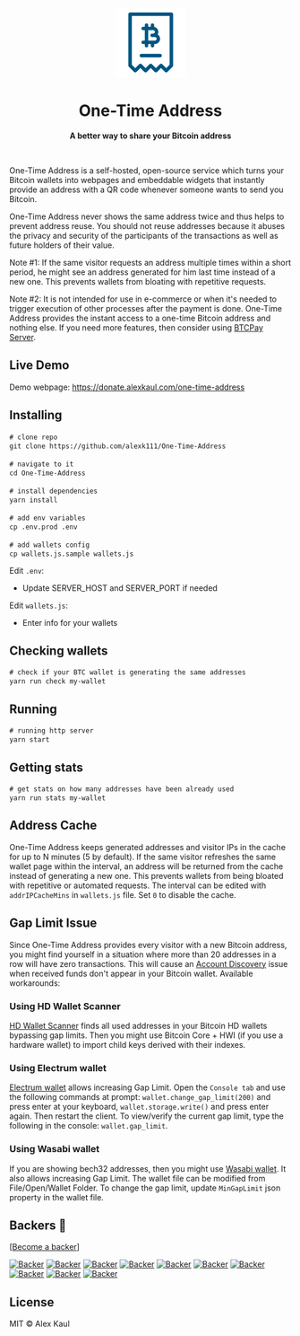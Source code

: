 <div align="center">
	<img src="media/logo.png" width="125" height="125">
	<h1>One-Time Address</h1>
	<p>
		<b>A better way to share your Bitcoin address</b>
	</p>
	<br>
</div>

One-Time Address is a self-hosted, open-source service which turns your Bitcoin wallets into webpages and embeddable widgets that instantly provide an address with a QR code whenever someone wants to send you Bitcoin.

One-Time Address never shows the same address twice and thus helps to prevent address reuse. You should not reuse addresses because it abuses the privacy and security of the participants of the transactions as well as future holders of their value.

Note #1: If the same visitor requests an address multiple times within a short period, he might see an address generated for him last time instead of a new one. This prevents wallets from bloating with repetitive requests.

Note #2: It is not intended for use in e-commerce or when it's needed to trigger execution of other processes after the payment is done. One-Time Address provides the instant access to a one-time Bitcoin address and nothing else. If you need more features, then consider using [BTCPay Server](https://github.com/btcpayserver/btcpayserver).

## Live Demo

Demo webpage: https://donate.alexkaul.com/one-time-address

## Installing

```
# clone repo
git clone https://github.com/alexk111/One-Time-Address

# navigate to it
cd One-Time-Address

# install dependencies
yarn install

# add env variables
cp .env.prod .env

# add wallets config
cp wallets.js.sample wallets.js
```

Edit ```.env```:

- Update SERVER_HOST and SERVER_PORT if needed

Edit ```wallets.js```:

- Enter info for your wallets

## Checking wallets

```
# check if your BTC wallet is generating the same addresses
yarn run check my-wallet
```

## Running

```
# running http server
yarn start
```

## Getting stats

```
# get stats on how many addresses have been already used
yarn run stats my-wallet
```

## Address Cache

One-Time Address keeps generated addresses and visitor IPs in the cache for up to N minutes (5 by default). If the same visitor refreshes the same wallet page within the interval, an address will be returned from the cache instead of generating a new one. This prevents wallets from being bloated with repetitive or automated requests. The interval can be edited with ```addrIPCacheMins``` in ```wallets.js``` file. Set ```0``` to disable the cache.

## Gap Limit Issue

Since One-Time Address provides every visitor with a new Bitcoin address, you might find yourself in a situation where more than 20 addresses in a row will have zero transactions. This will cause an [Account Discovery](https://github.com/bitcoin/bips/blob/master/bip-0044.mediawiki#account-discovery) issue when received funds don't appear in your Bitcoin wallet. Available workarounds:

### Using HD Wallet Scanner

[HD Wallet Scanner](https://github.com/alexk111/HD-Wallet-Scanner) finds all used addresses in your Bitcoin HD wallets bypassing gap limits. Then you might use Bitcoin Core + HWI (if you use a hardware wallet) to import child keys derived with their indexes.

### Using Electrum wallet

[Electrum wallet](https://www.electrum.org/) allows increasing Gap Limit. Open the ```Console tab``` and use the following commands at prompt: ```wallet.change_gap_limit(200)``` and press enter at your keyboard, ```wallet.storage.write()``` and press enter again. Then restart the client. To view/verify the current gap limit, type the following in the console: ```wallet.gap_limit```.

### Using Wasabi wallet

If you are showing bech32 addresses, then you might use [Wasabi wallet](https://wasabiwallet.io/). It also allows increasing Gap Limit. The wallet file can be modified from File/Open/Wallet Folder. To change the gap limit, update ```MinGapLimit``` json property in the wallet file.

## Backers 💝

[[Become a backer](https://mynode.alexkaul.com/gh-donate)]

[![Backer](https://mynode.alexkaul.com/gh-backer/top/0/avatar/60)](https://mynode.alexkaul.com/gh-backer/top/0/profile)
[![Backer](https://mynode.alexkaul.com/gh-backer/top/1/avatar/60)](https://mynode.alexkaul.com/gh-backer/top/1/profile)
[![Backer](https://mynode.alexkaul.com/gh-backer/top/2/avatar/60)](https://mynode.alexkaul.com/gh-backer/top/2/profile)
[![Backer](https://mynode.alexkaul.com/gh-backer/top/3/avatar/60)](https://mynode.alexkaul.com/gh-backer/top/3/profile)
[![Backer](https://mynode.alexkaul.com/gh-backer/top/4/avatar/60)](https://mynode.alexkaul.com/gh-backer/top/4/profile)
[![Backer](https://mynode.alexkaul.com/gh-backer/top/5/avatar/60)](https://mynode.alexkaul.com/gh-backer/top/5/profile)
[![Backer](https://mynode.alexkaul.com/gh-backer/top/6/avatar/60)](https://mynode.alexkaul.com/gh-backer/top/6/profile)
[![Backer](https://mynode.alexkaul.com/gh-backer/top/7/avatar/60)](https://mynode.alexkaul.com/gh-backer/top/7/profile)
[![Backer](https://mynode.alexkaul.com/gh-backer/top/8/avatar/60)](https://mynode.alexkaul.com/gh-backer/top/8/profile)
[![Backer](https://mynode.alexkaul.com/gh-backer/top/9/avatar/60)](https://mynode.alexkaul.com/gh-backer/top/9/profile)

## License

MIT © Alex Kaul

